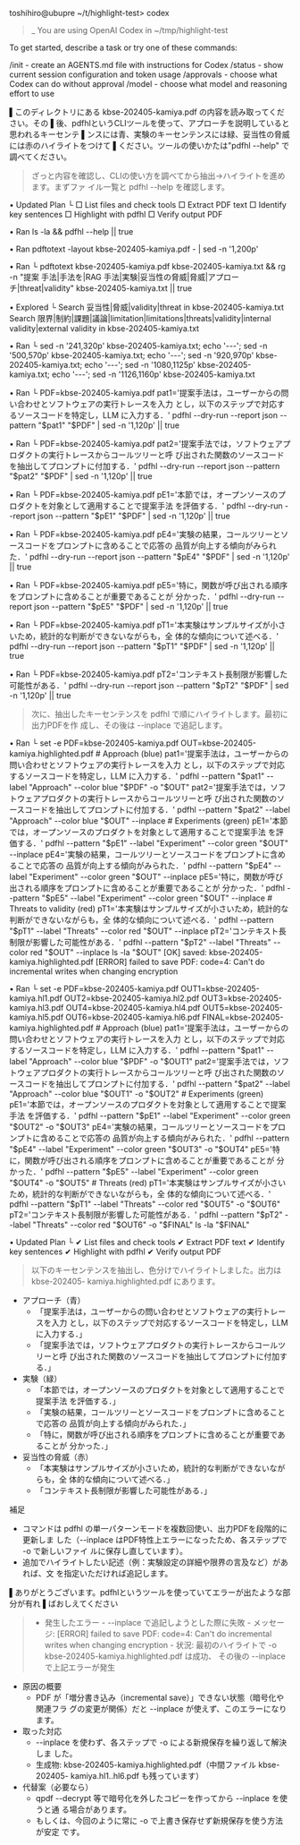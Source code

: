 toshihiro@ubupre ~/t/highlight-test> codex

>_ You are using OpenAI Codex in ~/tmp/highlight-test

 To get started, describe a task or try one of these commands:

 /init - create an AGENTS.md file with instructions for Codex
 /status - show current session configuration and token usage
 /approvals - choose what Codex can do without approval
 /model - choose what model and reasoning effort to use

▌このディレクトリにある kbse-202405-kamiya.pdf の内容を読み取ってください。その
▌後、pdfhlというCLIツールを使って、アプローチを説明していると思われるキーセンテ
▌ンスには青、実験のキーセンテンスには緑、妥当性の脅威には赤のハイライトをつけて
▌ください。ツールの使いかたは"pdfhl --help" で調べてください。

> ざっと内容を確認し、CLIの使い方を調べてから抽出→ハイライトを進めます。まずファ
  イル一覧と pdfhl --help を確認します。

• Updated Plan
  └ □ List files and check tools
    □ Extract PDF text
    □ Identify key sentences
    □ Highlight with pdfhl
    □ Verify output PDF

• Ran ls -la && pdfhl --help || true

• Ran pdftotext -layout kbse-202405-kamiya.pdf - | sed -n '1,200p'

• Ran
  └ pdftotext kbse-202405-kamiya.pdf kbse-202405-kamiya.txt && rg -n "提案
        手法|手法を|RAG 手法|実験|妥当性の脅威|脅威|アプローチ|threat|validity"
        kbse-202405-kamiya.txt || true

• Explored
  └ Search 妥当性|脅威|validity|threat in kbse-202405-kamiya.txt
    Search 限界|制約|課題|議論|limitation|limitations|threats|validity|internal
           validity|external validity in kbse-202405-kamiya.txt

• Ran
  └ sed -n '241,320p' kbse-202405-kamiya.txt; echo '---'; sed -n
        '500,570p' kbse-202405-kamiya.txt; echo '---'; sed -n '920,970p'
        kbse-202405-kamiya.txt; echo '---'; sed -n '1080,1125p'
        kbse-202405-kamiya.txt; echo '---'; sed -n '1126,1160p'
        kbse-202405-kamiya.txt

• Ran
  └ PDF=kbse-202405-kamiya.pdf
    pat1='提案手法は，ユーザーからの問い合わせとソフトウェアの実行トレースを入力
        とし，以下のステップで対応するソースコードを特定し，LLM に入力する．'
    pdfhl --dry-run --report json --pattern "$pat1" "$PDF" | sed -n '1,120p'
        || true

• Ran
  └ PDF=kbse-202405-kamiya.pdf
    pat2='提案手法では，ソフトウェアプロダクトの実行トレースからコールツリーと呼
        び出された関数のソースコードを抽出してプロンプトに付加する．'
    pdfhl --dry-run --report json --pattern "$pat2" "$PDF" | sed -n '1,120p'
        || true

• Ran
  └ PDF=kbse-202405-kamiya.pdf
    pE1='本節では，オープンソースのプロダクトを対象として適用することで提案手法
        を評価する．'
    pdfhl --dry-run --report json --pattern "$pE1" "$PDF" | sed -n '1,120p'
        || true

• Ran
  └ PDF=kbse-202405-kamiya.pdf
    pE4='実験の結果，コールツリーとソースコードをプロンプトに含めることで応答の
        品質が向上する傾向がみられた．'
    pdfhl --dry-run --report json --pattern "$pE4" "$PDF" | sed -n '1,120p'
        || true

• Ran
  └ PDF=kbse-202405-kamiya.pdf
    pE5='特に，関数が呼び出される順序をプロンプトに含めることが重要であることが
        分かった．'
    pdfhl --dry-run --report json --pattern "$pE5" "$PDF" | sed -n '1,120p'
        || true

• Ran
  └ PDF=kbse-202405-kamiya.pdf
    pT1='本実験はサンプルサイズが小さいため，統計的な判断ができないながらも，全
        体的な傾向について述べる．'
    pdfhl --dry-run --report json --pattern "$pT1" "$PDF" | sed -n '1,120p'
        || true

• Ran
  └ PDF=kbse-202405-kamiya.pdf
    pT2='コンテキスト長制限が影響した可能性がある．'
    pdfhl --dry-run --report json --pattern "$pT2" "$PDF" | sed -n '1,120p'
        || true

> 次に、抽出したキーセンテンスを pdfhl で順にハイライトします。最初に出力PDFを作
  成し、その後は --inplace で追記します。

• Ran
  └ set -e
    PDF=kbse-202405-kamiya.pdf
    OUT=kbse-202405-kamiya.highlighted.pdf
    # Approach (blue)
    pat1='提案手法は，ユーザーからの問い合わせとソフトウェアの実行トレースを入力
        とし，以下のステップで対応するソースコードを特定し，LLM に入力する．'
    pdfhl --pattern "$pat1" --label "Approach" --color blue "$PDF" -o "$OUT"
    pat2='提案手法では，ソフトウェアプロダクトの実行トレースからコールツリーと呼
        び出された関数のソースコードを抽出してプロンプトに付加する．'
    pdfhl --pattern "$pat2" --label "Approach" --color blue "$OUT" --inplace
    # Experiments (green)
    pE1='本節では，オープンソースのプロダクトを対象として適用することで提案手法
        を評価する．'
    pdfhl --pattern "$pE1" --label "Experiment" --color green "$OUT" --inplace
    pE4='実験の結果，コールツリーとソースコードをプロンプトに含めることで応答の
        品質が向上する傾向がみられた．'
    pdfhl --pattern "$pE4" --label "Experiment" --color green "$OUT" --inplace
    pE5='特に，関数が呼び出される順序をプロンプトに含めることが重要であることが
        分かった．'
    pdfhl --pattern "$pE5" --label "Experiment" --color green "$OUT" --inplace
    # Threats to validity (red)
    pT1='本実験はサンプルサイズが小さいため，統計的な判断ができないながらも，全
        体的な傾向について述べる．'
    pdfhl --pattern "$pT1" --label "Threats" --color red "$OUT" --inplace
    pT2='コンテキスト長制限が影響した可能性がある．'
    pdfhl --pattern "$pT2" --label "Threats" --color red "$OUT" --inplace
    ls -la "$OUT"
    [OK] saved: kbse-202405-kamiya.highlighted.pdf
    [ERROR] failed to save PDF: code=4: Can't do incremental writes when
    changing encryption

• Ran
  └ set -e
    PDF=kbse-202405-kamiya.pdf
    OUT1=kbse-202405-kamiya.hl1.pdf
    OUT2=kbse-202405-kamiya.hl2.pdf
    OUT3=kbse-202405-kamiya.hl3.pdf
    OUT4=kbse-202405-kamiya.hl4.pdf
    OUT5=kbse-202405-kamiya.hl5.pdf
    OUT6=kbse-202405-kamiya.hl6.pdf
    FINAL=kbse-202405-kamiya.highlighted.pdf
    # Approach (blue)
    pat1='提案手法は，ユーザーからの問い合わせとソフトウェアの実行トレースを入力
        とし，以下のステップで対応するソースコードを特定し，LLM に入力する．'
    pdfhl --pattern "$pat1" --label "Approach" --color blue "$PDF" -o "$OUT1"
    pat2='提案手法では，ソフトウェアプロダクトの実行トレースからコールツリーと呼
        び出された関数のソースコードを抽出してプロンプトに付加する．'
    pdfhl --pattern "$pat2" --label "Approach" --color blue "$OUT1" -o "$OUT2"
    # Experiments (green)
    pE1='本節では，オープンソースのプロダクトを対象として適用することで提案手法
        を評価する．'
    pdfhl --pattern "$pE1" --label "Experiment" --color green "$OUT2" -o "$OUT3"
    pE4='実験の結果，コールツリーとソースコードをプロンプトに含めることで応答の
        品質が向上する傾向がみられた．'
    pdfhl --pattern "$pE4" --label "Experiment" --color green "$OUT3" -o "$OUT4"
    pE5='特に，関数が呼び出される順序をプロンプトに含めることが重要であることが
        分かった．'
    pdfhl --pattern "$pE5" --label "Experiment" --color green "$OUT4" -o "$OUT5"
    # Threats (red)
    pT1='本実験はサンプルサイズが小さいため，統計的な判断ができないながらも，全
        体的な傾向について述べる．'
    pdfhl --pattern "$pT1" --label "Threats" --color red "$OUT5" -o "$OUT6"
    pT2='コンテキスト長制限が影響した可能性がある．'
    pdfhl --pattern "$pT2" --label "Threats" --color red "$OUT6" -o "$FINAL"
    ls -la "$FINAL"

• Updated Plan
  └ ✔ List files and check tools
    ✔ Extract PDF text
    ✔ Identify key sentences
    ✔ Highlight with pdfhl
    ✔ Verify output PDF

> 以下のキーセンテンスを抽出し、色分けでハイライトしました。出力は kbse-202405-
  kamiya.highlighted.pdf にあります。

  - アプローチ（青）
      - 「提案手法は，ユーザーからの問い合わせとソフトウェアの実行トレースを入力
  とし，以下のステップで対応するソースコードを特定し，LLM に入力する．」
      - 「提案手法では，ソフトウェアプロダクトの実行トレースからコールツリーと呼
  び出された関数のソースコードを抽出してプロンプトに付加する．」
  - 実験（緑）
      - 「本節では，オープンソースのプロダクトを対象として適用することで提案手法
  を評価する．」
      - 「実験の結果，コールツリーとソースコードをプロンプトに含めることで応答の
  品質が向上する傾向がみられた．」
      - 「特に，関数が呼び出される順序をプロンプトに含めることが重要であることが
  分かった．」
  - 妥当性の脅威（赤）
      - 「本実験はサンプルサイズが小さいため，統計的な判断ができないながらも，全
  体的な傾向について述べる．」
      - 「コンテキスト長制限が影響した可能性がある．」

  補足

  - コマンドは pdfhl の単一パターンモードを複数回使い、出力PDFを段階的に更新しま
  した（--inplace はPDF特性上エラーになったため、各ステップで -o で新しいファイ
  ルに保存し直しています）。
  - 追加でハイライトしたい記述（例：実験設定の詳細や限界の言及など）があれば、文
  を指定いただければ追記します。

▌ありがとうございます。pdfhlというツールを使っていてエラーが出たような部分が有れ
▌ばおしえてください

> - 発生したエラー
      - --inplace で追記しようとした際に失敗
      - メッセージ: [ERROR] failed to save PDF: code=4: Can't do incremental
  writes when changing encryption
      - 状況: 最初のハイライトで -o kbse-202405-kamiya.highlighted.pdf は成功、
  その後の --inplace で上記エラーが発生
  - 原因の概要
      - PDF が「増分書き込み（incremental save）」できない状態（暗号化や関連フラ
  グの変更が関係）だと --inplace が使えず、このエラーになります。
  - 取った対応
      - --inplace を使わず、各ステップで -o による新規保存を繰り返して解決しま
  した。
      - 生成物: kbse-202405-kamiya.highlighted.pdf（中間ファイル kbse-202405-
  kamiya.hl1..hl6.pdf も残っています）
  - 代替案（必要なら）
      - qpdf --decrypt 等で暗号化を外したコピーを作ってから --inplace を使うと通
  る場合があります。
      - もしくは、今回のように常に -o で上書き保存せず新規保存を使う方法が安定
  です。
